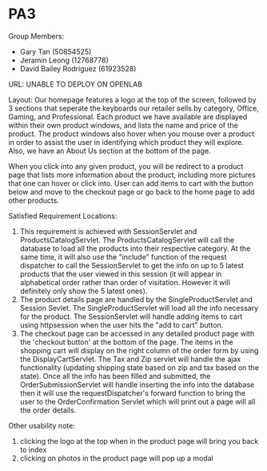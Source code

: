 # PA3

Group Members:

- Gary Tan (50854525)
- Jeramin Leong (12768778)
- David Bailey Rodriguez (61923528)

URL: UNABLE TO DEPLOY ON OPENLAB

Layout: Our homepage features a logo at the top of the screen, followed by 3 sections that seperate the keyboards our retailer sells by category, Office, Gaming, and Professional. Each product we have available are displayed within their own product windows, and lists the name and price of the product. The product windows also hover when you mouse over a product in order to assist the user in identifying which product they will explore. Also, we have an About Us section at the bottom of the page.

When you click into any given product, you will be redirect to a product page that lists more information about the product, including more pictures that one can hover or click into. User can add items to cart with the button below and move to the checkout page or go back to the home page to add other products.

Satisfied Requirement Locations:

1. This requirement is achieved with SessionServlet and ProductsCatalogServlet. The ProductsCatalogServlet will call the database to load all the products into their respective category. At the same time, it will also use the "include" function of the request dispatcher to call the SessionServlet to get the info on up to 5 latest products that the user viewed in this session (it will appear in alphabetical order rather than order of visitation. However it will definitely only show the 5 latest ones).
2. The product details page are handled by the SingleProductServlet and Session Sevlet. The SingleProductServlet will load all the info necessary for the product. The SessionServlet will handle adding items to cart using httpsession when the user hits the "add to cart" button.
3. The checkout page can be accessed in any detailed product page with the 'checkout button' at the bottom of the page. The items in the shopping cart will display on the right column of the order form by using the DisplayCartServlet. The Tax and Zip servlet will handle the ajax functionality (updating shipping state based on zip and tax based on the state). Once all the info has been filled and submitted, the OrderSubmissionServlet will handle inserting the info into the database then it will use the requestDispatcher's forward function to bring the user to the OrderConfirmation Servlet which will print out a page will all the order details.

Other usability note:

1. clicking the logo at the top when in the product page will bring you back to index
2. clicking on photos in the product page will pop up a modal
